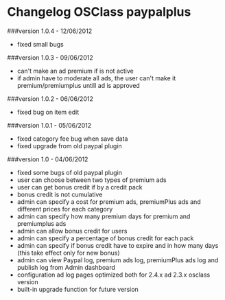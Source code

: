 Changelog OSClass paypalplus
========================

###version 1.0.4 - 12/06/2012
* fixed small bugs

###version 1.0.3 - 09/06/2012
* can't make an ad premium if is not active
* if admin have to moderate all ads, the user can't make it premium/premiumplus untill ad is approved

###version 1.0.2 - 06/06/2012
* fixed bug on item edit

###version 1.0.1 - 05/06/2012
* fixed category fee bug when save data
* fixed upgrade from old paypal plugin

###version 1.0 - 04/06/2012

* fixed some bugs of old paypal plugin
* user can choose between two types of premium ads
* user can get bonus credit if by a credit pack
* bonus credit is not cumulative
* admin can specify a cost for premium ads, premiumPlus ads and different prices for each category
* admin can specify how many premium days for premium and premiumplus ads
* admin can allow bonus credit for users
* admin can specify a percentage of bonus credit for each pack
* admin can specify if bonus credit have to expire and in how many days (this take effect only for new bonus)
* admin can view Paypal log, premium ads log, premiumPlus ads log and publish log from Admin dashboard
* configuration ad log pages optimized both for 2.4.x ad 2.3.x osclass version
* built-in upgrade function for future version

